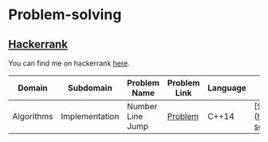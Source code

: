 # Problem-solving

## [Hackerrank](https://www.hackerrank.com/)

You can find me on hackerrank [here](https://www.hackerrank.com/nitinshukla413).


|Domain|Subdomain|Problem Name|Problem Link|Language|Solution Link|
---|---|---|---|---|---
|Algorithms|Implementation|Number Line Jump|[Problem](https://www.hackerrank.com/challenges/kangaroo/problem)|C++14|[Solution](https://github.com/nitinshukla413/Problem-solving/blob/main/Number%20Line%20Jump.cpp|

